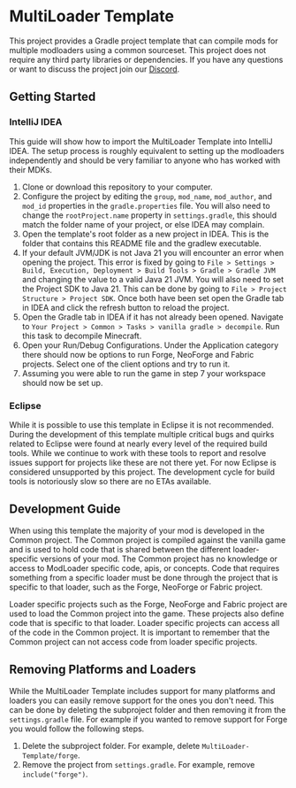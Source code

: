 # MultiLoader Template

This project provides a Gradle project template that can compile mods for multiple modloaders using a common sourceset. This project does not require any third party libraries or dependencies. If you have any questions or want to discuss the project join our [Discord](https://discord.myceliummod.network).

## Getting Started

### IntelliJ IDEA
This guide will show how to import the MultiLoader Template into IntelliJ IDEA. The setup process is roughly equivalent to setting up the modloaders independently and should be very familiar to anyone who has worked with their MDKs.

1. Clone or download this repository to your computer.
2. Configure the project by editing the `group`, `mod_name`, `mod_author`, and `mod_id` properties in the `gradle.properties` file. You will also need to change the `rootProject.name`  property in `settings.gradle`, this should match the folder name of your project, or else IDEA may complain.
3. Open the template's root folder as a new project in IDEA. This is the folder that contains this README file and the gradlew executable.
4. If your default JVM/JDK is not Java 21 you will encounter an error when opening the project. This error is fixed by going to `File > Settings > Build, Execution, Deployment > Build Tools > Gradle > Gradle JVM` and changing the value to a valid Java 21 JVM. You will also need to set the Project SDK to Java 21. This can be done by going to `File > Project Structure > Project SDK`. Once both have been set open the Gradle tab in IDEA and click the refresh button to reload the project.
5. Open the Gradle tab in IDEA if it has not already been opened. Navigate to `Your Project > Common > Tasks > vanilla gradle > decompile`. Run this task to decompile Minecraft.
6. Open your Run/Debug Configurations. Under the Application category there should now be options to run Forge, NeoForge and Fabric projects. Select one of the client options and try to run it.
7. Assuming you were able to run the game in step 7 your workspace should now be set up.

### Eclipse
While it is possible to use this template in Eclipse it is not recommended. During the development of this template multiple critical bugs and quirks related to Eclipse were found at nearly every level of the required build tools. While we continue to work with these tools to report and resolve issues support for projects like these are not there yet. For now Eclipse is considered unsupported by this project. The development cycle for build tools is notoriously slow so there are no ETAs available.

## Development Guide
When using this template the majority of your mod is developed in the Common project. The Common project is compiled against the vanilla game and is used to hold code that is shared between the different loader-specific versions of your mod. The Common project has no knowledge or access to ModLoader specific code, apis, or concepts. Code that requires something from a specific loader must be done through the project that is specific to that loader, such as the Forge, NeoForge or Fabric project.

Loader specific projects such as the Forge, NeoForge and Fabric project are used to load the Common project into the game. These projects also define code that is specific to that loader. Loader specific projects can access all of the code in the Common project. It is important to remember that the Common project can not access code from loader specific projects.

## Removing Platforms and Loaders
While the MultiLoader Template includes support for many platforms and loaders you can easily remove support for the ones you don't need. This can be done by deleting the subproject folder and then removing it from the `settings.gradle` file. For example if you wanted to remove support for Forge you would follow the following steps. 

1. Delete the subproject folder. For example, delete `MultiLoader-Template/forge`.
2. Remove the project from `settings.gradle`. For example, remove `include("forge")`. 
